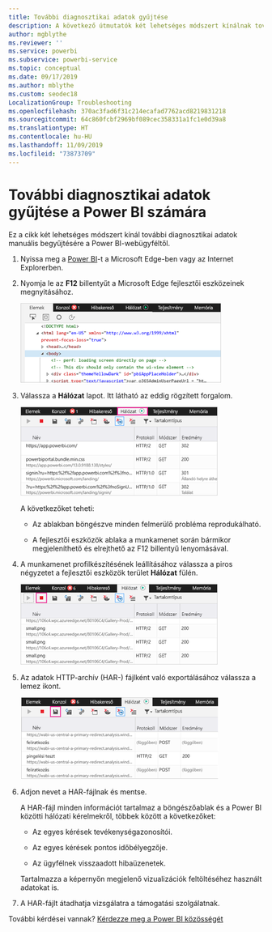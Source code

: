 ```yaml
---
title: További diagnosztikai adatok gyűjtése
description: A következő útmutatók két lehetséges módszert kínálnak további diagnosztikai adatok manuális begyűjtésére a Power BI-webügyféltől.
author: mgblythe
ms.reviewer: ''
ms.service: powerbi
ms.subservice: powerbi-service
ms.topic: conceptual
ms.date: 09/17/2019
ms.author: mblythe
ms.custom: seodec18
LocalizationGroup: Troubleshooting
ms.openlocfilehash: 370ac3fad6f31c214ecafad7762acd8219831218
ms.sourcegitcommit: 64c860fcbf2969bf089cec358331a1fc1e0d39a8
ms.translationtype: HT
ms.contentlocale: hu-HU
ms.lasthandoff: 11/09/2019
ms.locfileid: "73873709"
---
```

# <a name="capture-additional-diagnostic-information-for-power-bi"></a>További diagnosztikai adatok gyűjtése a Power BI számára

Ez a cikk két lehetséges módszert kínál további diagnosztikai adatok manuális begyűjtésére a Power BI-webügyféltől.

1. Nyissa meg a [Power BI](https://app.powerbi.com)-t a Microsoft Edge-ben vagy az Internet Explorerben.

1. Nyomja le az **F12** billentyűt a Microsoft Edge fejlesztői eszközeinek megnyitásához.

   ![Képernyőkép a Microsoft Edge fejlesztői eszközeinek Elemek lapjáról.](media/service-admin-capturing-additional-diagnostic-information-for-power-bi/edge-developer-tools.png)

1. Válassza a **Hálózat** lapot. Itt látható az eddig rögzített forgalom.

   ![Képernyőkép a Microsoft Edge fejlesztői eszközeinek Hálózat lapjáról.](media/service-admin-capturing-additional-diagnostic-information-for-power-bi/edge-network-tab.png)

    A következőket teheti:

    * Az ablakban böngészve minden felmerülő probléma reprodukálható.

    * A fejlesztői eszközök ablaka a munkamenet során bármikor megjeleníthető és elrejthető az F12 billentyű lenyomásával.

1. A munkamenet profilkészítésének leállításához válassza a piros négyzetet a fejlesztői eszközök terület **Hálózat** fülén.

   ![Képernyőkép a Microsoft Edge fejlesztői eszközeinek Hálózat lapjáról kiemelt Leállítás gombbal.](media/service-admin-capturing-additional-diagnostic-information-for-power-bi/edge-network-tab-stop.png)

1. Az adatok HTTP-archív (HAR-) fájlként való exportálásához válassza a lemez ikont.

   ![Képernyőkép a Microsoft Edge fejlesztői eszközeinek Hálózat lapjáról kiemelt lemez ikonnal.](media/service-admin-capturing-additional-diagnostic-information-for-power-bi/edge-network-tab-save.png)

1. Adjon nevet a HAR-fájlnak és mentse.

    A HAR-fájl minden információt tartalmaz a böngészőablak és a Power BI közötti hálózati kérelmekről, többek között a következőket:

    * Az egyes kérések tevékenységazonosítói.

    * Az egyes kérések pontos időbélyegzője.

    * Az ügyfélnek visszaadott hibaüzenetek.

    Tartalmazza a képernyőn megjelenő vizualizációk feltöltéséhez használt adatokat is.

1. A HAR-fájlt átadhatja vizsgálatra a támogatási szolgálatnak.

További kérdései vannak? [Kérdezze meg a Power BI közösségét](https://community.powerbi.com/)

